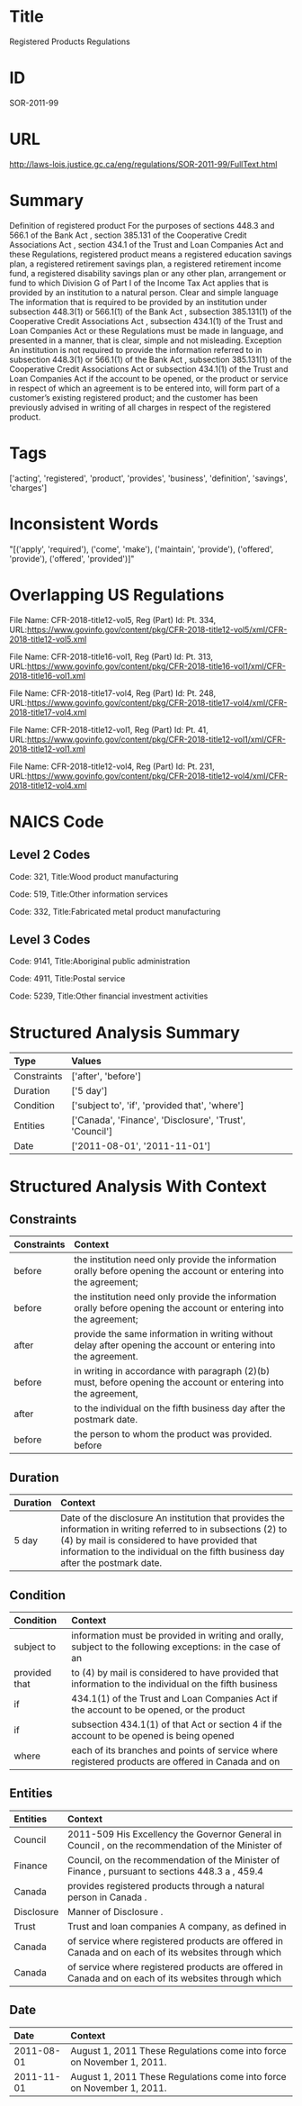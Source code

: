 # Title
Registered Products Regulations


# ID
SOR-2011-99

# URL
http://laws-lois.justice.gc.ca/eng/regulations/SOR-2011-99/FullText.html


# Summary
Definition of  registered product For the purposes of sections 448.3 and 566.1 of the  Bank Act , section 385.131 of the  Cooperative Credit Associations Act , section 434.1 of the  Trust and Loan Companies Act  and these Regulations,  registered product  means a registered education savings plan, a registered retirement savings plan, a registered retirement income fund, a registered disability savings plan or any other plan, arrangement or fund to which Division G of Part I of the  Income Tax Act  applies that is provided by an institution to a natural person.
Clear and simple language The information that is required to be provided by an institution under subsection 448.3(1) or 566.1(1) of the  Bank Act , subsection 385.131(1) of the  Cooperative Credit Associations Act , subsection 434.1(1) of the  Trust and Loan Companies Act  or these Regulations must be made in language, and presented in a manner, that is clear, simple and not misleading.
Exception An institution is not required to provide the information referred to in subsection 448.3(1) or 566.1(1) of the  Bank Act , subsection 385.131(1) of the  Cooperative Credit Associations Act  or subsection 434.1(1) of the  Trust and Loan Companies Act  if the account to be opened, or the product or service in respect of which an agreement is to be entered into, will form part of a customer’s existing registered product; and the customer has been previously advised in writing of all charges in respect of the registered product.


# Tags
['acting', 'registered', 'product', 'provides', 'business', 'definition', 'savings', 'charges']


# Inconsistent Words
"[('apply', 'required'), ('come', 'make'), ('maintain', 'provide'), ('offered', 'provide'), ('offered', 'provided')]"


# Overlapping US Regulations
File Name: CFR-2018-title12-vol5, Reg (Part) Id: Pt. 334, URL:https://www.govinfo.gov/content/pkg/CFR-2018-title12-vol5/xml/CFR-2018-title12-vol5.xml

File Name: CFR-2018-title16-vol1, Reg (Part) Id: Pt. 313, URL:https://www.govinfo.gov/content/pkg/CFR-2018-title16-vol1/xml/CFR-2018-title16-vol1.xml

File Name: CFR-2018-title17-vol4, Reg (Part) Id: Pt. 248, URL:https://www.govinfo.gov/content/pkg/CFR-2018-title17-vol4/xml/CFR-2018-title17-vol4.xml

File Name: CFR-2018-title12-vol1, Reg (Part) Id: Pt. 41, URL:https://www.govinfo.gov/content/pkg/CFR-2018-title12-vol1/xml/CFR-2018-title12-vol1.xml

File Name: CFR-2018-title12-vol4, Reg (Part) Id: Pt. 231, URL:https://www.govinfo.gov/content/pkg/CFR-2018-title12-vol4/xml/CFR-2018-title12-vol4.xml




# NAICS Code
## Level 2 Codes
Code: 321, Title:Wood product manufacturing

Code: 519, Title:Other information services

Code: 332, Title:Fabricated metal product manufacturing




## Level 3 Codes
Code: 9141, Title:Aboriginal public administration

Code: 4911, Title:Postal service

Code: 5239, Title:Other financial investment activities







# Structured Analysis Summary
| Type        | Values                                                  |
|:------------|:--------------------------------------------------------|
| Constraints | ['after', 'before']                                     |
| Duration    | ['5 day']                                               |
| Condition   | ['subject to', 'if', 'provided that', 'where']          |
| Entities    | ['Canada', 'Finance', 'Disclosure', 'Trust', 'Council'] |
| Date        | ['2011-08-01', '2011-11-01']                            |


# Structured Analysis With Context
 


## Constraints
| Constraints   | Context                                                                                                             |
|:--------------|:--------------------------------------------------------------------------------------------------------------------|
| before        | the institution need only provide the information orally before opening the account or entering into the agreement; |
| before        | the institution need only provide the information orally before opening the account or entering into the agreement; |
| after         | provide the same information in writing without delay after  opening the account or entering into the agreement.    |
| before        | in writing in accordance with paragraph (2)(b) must, before opening the account or entering into the agreement,     |
| after         | to the individual on the fifth business day after  the postmark date.                                               |
| before        | the person to whom the product was provided. before                                                                 |


## Duration
| Duration   | Context                                                                                                                                                                                                                                           |
|:-----------|:--------------------------------------------------------------------------------------------------------------------------------------------------------------------------------------------------------------------------------------------------|
| 5 day      | Date of the disclosure An institution that provides the information in writing referred to in subsections (2) to (4) by mail is considered to have provided that information to the individual on the fifth business day after the postmark date. |


## Condition
| Condition     | Context                                                                                                    |
|:--------------|:-----------------------------------------------------------------------------------------------------------|
| subject to    | information must be provided in writing and orally, subject to the following exceptions: in the case of an |
| provided that | to (4) by mail is considered to have provided that information to the individual on the fifth business     |
| if            | 434.1(1) of the Trust and Loan Companies Act if the account to be opened, or the product                   |
| if            | subsection 434.1(1) of that Act or section 4 if the account to be opened is being opened                   |
| where         | each of its branches and points of service where registered products are offered in Canada and on          |


## Entities
| Entities   | Context                                                                                              |
|:-----------|:-----------------------------------------------------------------------------------------------------|
| Council    | 2011-509 His Excellency the Governor General in  Council , on the recommendation of the Minister of  |
| Finance    | Council, on the recommendation of the Minister of Finance , pursuant to sections 448.3 a , 459.4     |
| Canada     | provides registered products through a natural person in Canada .                                    |
| Disclosure | Manner of  Disclosure .                                                                              |
| Trust      | Trust and loan companies A company, as defined in                                                    |
| Canada     | of service where registered products are offered in Canada and on each of its websites through which |
| Canada     | of service where registered products are offered in Canada and on each of its websites through which |


## Date
| Date       | Context                                                               |
|:-----------|:----------------------------------------------------------------------|
| 2011-08-01 | August 1, 2011 These Regulations come into force on November 1, 2011. |
| 2011-11-01 | August 1, 2011 These Regulations come into force on November 1, 2011. |


